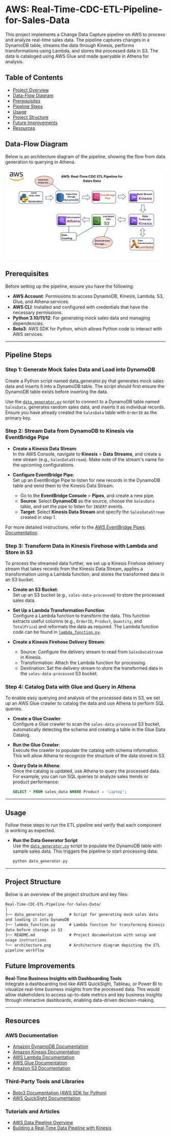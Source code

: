 # AWS: Real-Time-CDC-ETL-Pipeline-for-Sales-Data
This project implements a Change Data Capture pipeline on AWS to process and analyze real-time sales data. The pipeline captures changes in a DynamoDB table, streams the data through Kinesis, performs transformations using Lambda, and stores the processed data in S3. The data is cataloged using AWS Glue and made queryable in Athena for analysis.

## Table of Contents

- [Project Overview](#aws-real-time-cdc-etl-pipeline-for-sales-data)
- [Data-Flow Diagram](#data-flow-diagram)
- [Prerequisites](#prerequisites)
- [Pipeline Steps](#pipeline-steps)
- [Usage](#usage)
- [Project Structure](#project-structure)
- [Future Improvements](#future-improvements)
- [Resources](#resources)

## Data-Flow Diagram

Below is an architecture diagram of the pipeline, showing the flow from data generation to querying in Athena.

![Data-Flow Diagram](architecture.png)

## Prerequisites

Before setting up the pipeline, ensure you have the following:

- **AWS Account**: Permissions to access DynamoDB, Kinesis, Lambda, S3, Glue, and Athena services.
- **AWS CLI**: Installed and configured with credentials that have the necessary permissions.
- **Python 3.10/11/12**: For generating mock sales data and managing dependencies.
- **Boto3**: AWS SDK for Python, which allows Python code to interact with AWS services.


---

## **Pipeline Steps**

### Step 1: Generate Mock Sales Data and Load into DynamoDB

Create a Python script named data_generator.py that generates mock sales data and inserts it into a DynamoDB table. The script should first ensure the DynamoDB table exists before inserting the data.

Use the [`data_generator.py`](data_generator.py) script to connect to a DynamoDB table named `SalesData`, generates random sales data, and inserts it as individual records. Ensure you have already created the `SalesData` table with `OrderID` as the primary key.

### Step 2: Stream Data from DynamoDB to Kinesis via EventBridge Pipe

- **Create a Kinesis Data Stream**:  
   In the AWS Console, navigate to **Kinesis** > **Data Streams**, and create a new stream (e.g., `SalesDataStream`). Make note of the stream's name for the upcoming configurations.

- **Configure EventBridge Pipe**:  
   Set up an EventBridge Pipe to listen for new records in the DynamoDB table and send them to the Kinesis Data Stream.

   - Go to the **EventBridge Console** > **Pipes**, and create a new pipe.
   - **Source**: Select **DynamoDB** as the source, choose the `SalesData` table, and set the pipe to listen for `INSERT` events.
   - **Target**: Select **Kinesis Data Stream** and specify the `SalesDataStream` created in step 1.

For more detailed instructions, refer to the [AWS EventBridge Pipes Documentation](https://docs.aws.amazon.com/eventbridge/latest/userguide/eventbridge-pipes.html).

### Step 3: Transform Data in Kinesis Firehose with Lambda and Store in S3

To process the streamed data further, we set up a Kinesis Firehose delivery stream that takes records from the Kinesis Data Stream, applies a transformation using a Lambda function, and stores the transformed data in an S3 bucket.

- **Create an S3 Bucket**:  
   Set up an S3 bucket (e.g., `sales-data-processed`) to store the processed sales data.

- **Set Up a Lambda Transformation Function**:  
   Configure a Lambda function to transform the data. This function extracts useful columns (e.g., `OrderID`, `Product`, `Quantity`, and `TotalPrice`) and reformats the data as required. The Lambda function code     can be found in [`lambda_function.py`](lambda_function.py).

- **Create a Kinesis Firehose Delivery Stream**:  
   - Source: Configure the delivery stream to read from `SalesDataStream` in Kinesis.
   - Transformation: Attach the Lambda function for processing.
   - Destination: Set the delivery stream to store the transformed data in the `sales-data-processed` S3 bucket.
 
### Step 4: Catalog Data with Glue and Query in Athena

To enable easy querying and analysis of the processed data in S3, we set up an AWS Glue crawler to catalog the data and use Athena to perform SQL queries.

- **Create a Glue Crawler**:  
   Configure a Glue crawler to scan the `sales-data-processed` S3 bucket, automatically detecting the schema and creating a table in the Glue Data Catalog.

- **Run the Glue Crawler**:  
   Execute the crawler to populate the catalog with schema information. This will allow Athena to recognize the structure of the data stored in S3.

- **Query Data in Athena**:  
   Once the catalog is updated, use Athena to query the processed data. For example, you can run SQL queries to analyze sales trends or product performance:
   
   ```sql
   SELECT * FROM sales_data WHERE Product = 'Laptop';

---
## Usage

Follow these steps to run the ETL pipeline and verify that each component is working as expected.

- **Run the Data Generator Script**  
   Use the [`data_generator.py`](data_generator.py) script to populate the DynamoDB table with sample sales data. This triggers the pipeline to start processing data:

   ```bash
   python data_generator.py
---

## Project Structure

Below is an overview of the project structure and key files:

```plaintext
Real-Time-CDC-ETL-Pipeline-for-Sales-Data/
│
├── data_generator.py       # Script for generating mock sales data and loading it into DynamoDB
├── lambda_function.py      # Lambda function for transforming Kinesis data before storage in S3
├── README.md               # Project documentation with setup and usage instructions
└── architecture.png        # Architecture diagram depicting the ETL pipeline workflow
```

## Future Improvements
**Real-Time Business Insights with Dashboarding Tools**  
   Integrate a dashboarding tool like AWS QuickSight, Tableau, or Power BI to visualize real-time business insights from the processed data. This would allow stakeholders to access up-to-date metrics and key business insights through interactive dashboards, enabling data-driven decision-making.


---
## Resources

### AWS Documentation
- [Amazon DynamoDB Documentation](https://docs.aws.amazon.com/dynamodb/)
- [Amazon Kinesis Documentation](https://docs.aws.amazon.com/kinesis/)
- [AWS Lambda Documentation](https://docs.aws.amazon.com/lambda/)
- [AWS Glue Documentation](https://docs.aws.amazon.com/glue/)
- [Amazon S3 Documentation](https://docs.aws.amazon.com/s3/)

### Third-Party Tools and Libraries
- [Boto3 Documentation (AWS SDK for Python)](https://boto3.amazonaws.com/v1/documentation/api/latest/index.html)
- [AWS QuickSight Documentation](https://docs.aws.amazon.com/quicksight/)

### Tutorials and Articles
- [AWS Data Pipeline Overview](https://aws.amazon.com/datapipeline/)
- [Building a Real-Time Data Pipeline with Kinesis](https://aws.amazon.com/blogs/analytics/building-a-real-time-data-pipeline-with-kinesis/)





